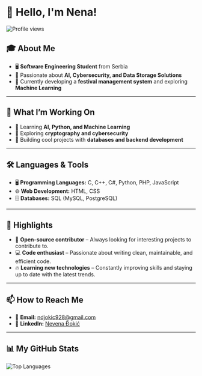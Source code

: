 # 👋 Hello, I'm Nena!

![Profile views](https://komarev.com/ghpvc/?username=nena03&color=blue)

## 🎓 About Me
- 🖥️ **Software Engineering Student** from Serbia  
- 🤖 Passionate about **AI, Cybersecurity, and Data Storage Solutions**  
- 🎯 Currently developing a **festival management system** and exploring **Machine Learning**  

---

## 🚀 What I’m Working On
- 🔹 Learning **AI, Python, and Machine Learning**  
- 🔹 Exploring **cryptography and cybersecurity**  
- 🔹 Building cool projects with **databases and backend development**  

---

## 🛠️ Languages & Tools
- 🖥️ **Programming Languages:** C, C++, C#, Python, PHP, JavaScript  
- 🌐 **Web Development:** HTML, CSS  
- 🗄️ **Databases:** SQL (MySQL, PostgreSQL)  

---

## 🌟 Highlights
- 🚀 **Open-source contributor** – Always looking for interesting projects to contribute to.  
- 💻 **Code enthusiast** – Passionate about writing clean, maintainable, and efficient code.  
- 🔥 **Learning new technologies** – Constantly improving skills and staying up to date with the latest trends.  

---

## 📫 How to Reach Me
- 📧 **Email:** [ndjokic928@gmail.com](mailto:ndjokic928@gmail.com)  
- 🔗 **LinkedIn:** [Nevena Đokić](https://www.linkedin.com/in/nevena-đokić-9192b8300)  

---

## 📊 My GitHub Stats
![Top Languages](https://github-readme-stats.vercel.app/api/top-langs/?username=nena03&theme=radical)





